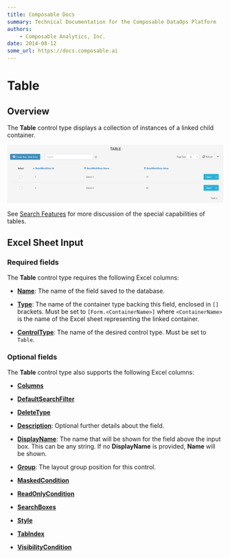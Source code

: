 ```yaml
---
title: Composable Docs
summary: Technical Documentation for the Composable DataOps Platform
authors:
    - Composable Analytics, Inc.
date: 2014-08-12
some_url: https://docs.composable.ai
---
```


# Table

## Overview

The **Table** control type displays a collection of instances of a linked child container.

![Table Control](../img/Table.png)

See [Search Features](../03.Search-Features.md) for more discussion of the special capabilities of tables.

## Excel Sheet Input

### Required fields

The **Table** control type requires the following Excel columns:

- [**Name**](../06.Setting-Details/Name.md): The name of the field saved to the database.

- [**Type**](../06.Setting-Details/Type.md): The name of the container type backing this field, enclosed in `[]` brackets. Must be set to `[Form.<ContainerName>]` where `<ContainerName>` is the name of the Excel sheet representing the linked container.

- [**ControlType**](../06.Setting-Details/ControlType.md): The name of the desired control type. Must be set to `Table`.

### Optional fields

The **Table** control type also supports the following Excel columns:

- [**Columns**](../06.Setting-Details/Columns.md)

- [**DefaultSearchFilter**](../06.Setting-Details/DefaultSearchFilter.md)

- [**DeleteType**](../06.Setting-Details/DeleteType.md)

- [**Description**](../06.Setting-Details/Description.md): Optional further details about the field.

- [**DisplayName**](../06.Setting-Details/DisplayName.md): The name that will be shown for the field above the input box. This can be any string. If no **DisplayName** is provided, **Name** will be shown.

- [**Group**](../06.Setting-Details/Group.md): The layout group position for this control.

- [**MaskedCondition**](../06.Setting-Details/MaskedCondition.md)

- [**ReadOnlyCondition**](../06.Setting-Details/ReadOnlyCondition.md)

- [**SearchBoxes**](../06.Setting-Details/SearchBoxes.md)

- [**Style**](../06.Setting-Details/Style.md)

- [**TabIndex**](../06.Setting-Details/TabIndex.md)

- [**VisibilityCondition**](../06.Setting-Details/VisibilityCondition.md)